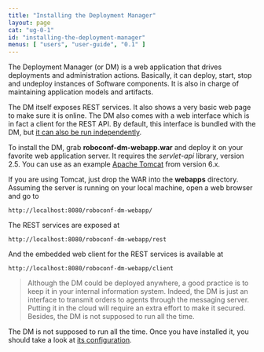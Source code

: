```yaml
---
title: "Installing the Deployment Manager"
layout: page
cat: "ug-0-1"
id: "installing-the-deployment-manager"
menus: [ "users", "user-guide", "0.1" ]
---
```


The Deployment Manager (or DM) is a web application that drives deployments and administration actions.
Basically, it can deploy, start, stop and undeploy instances of Software components. It is also in charge
of maintaining application models and artifacts.

The DM itself exposes REST services.
It also shows a very basic web page to make sure it is online. The DM also comes with a web interface which is
in fact a client for the REST API. By default, this interface is bundled with the DM, but [it can also be run
independently](launching-the-web-administration.html).

To install the DM, grab **roboconf-dm-webapp.war** and deploy it on your favorite web application server.
It requires the *servlet-api* library, version 2.5. You can use as an example [Apache Tomcat](https://tomcat.apache.org/whichversion.html)
from version 6.x.

If you are using Tomcat, just drop the WAR into the **webapps** directory.
Assuming the server is running on your local machine, open a web browser
and go to

	http://localhost:8080/roboconf-dm-webapp/

The REST services are exposed at

	http://localhost:8080/roboconf-dm-webapp/rest

And the embedded web client for the REST services is available at

	http://localhost:8080/roboconf-dm-webapp/client

> Although the DM could be deployed anywhere, a good practice is to keep it in your internal information system.
> Indeed, the DM is just an interface to transmit orders to agents through the messaging server. Putting it in
> the cloud will require an extra effort to make it secured. Besides, the DM is not supposed to run all the time.

The DM is not supposed to run all the time.
Once you have installed it, you should take a look at [its configuration](configuring-the-deployment-manager.html).
